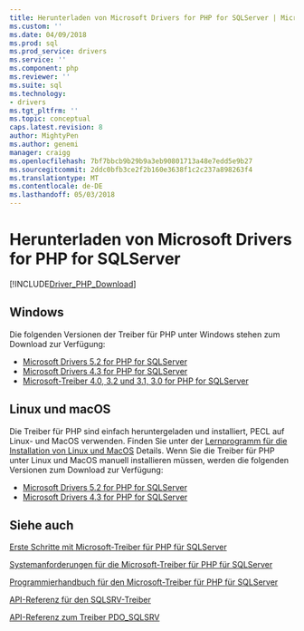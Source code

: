 ```yaml
---
title: Herunterladen von Microsoft Drivers for PHP for SQLServer | Microsoft Docs
ms.custom: ''
ms.date: 04/09/2018
ms.prod: sql
ms.prod_service: drivers
ms.service: ''
ms.component: php
ms.reviewer: ''
ms.suite: sql
ms.technology:
- drivers
ms.tgt_pltfrm: ''
ms.topic: conceptual
caps.latest.revision: 8
author: MightyPen
ms.author: genemi
manager: craigg
ms.openlocfilehash: 7bf7bbcb9b29b9a3eb90801713a48e7edd5e9b27
ms.sourcegitcommit: 2ddc0bfb3ce2f2b160e3638f1c2c237a898263f4
ms.translationtype: MT
ms.contentlocale: de-DE
ms.lasthandoff: 05/03/2018
---
```

# <a name="download-the-microsoft-drivers-for-php-for-sql-server"></a>Herunterladen von Microsoft Drivers for PHP for SQLServer

[!INCLUDE[Driver_PHP_Download](../../includes/driver_php_download.md)]

## <a name="windows"></a>Windows

Die folgenden Versionen der Treiber für PHP unter Windows stehen zum Download zur Verfügung:

- [Microsoft Drivers 5.2 for PHP for SQLServer](https://www.microsoft.com/en-us/download/details.aspx?id=56729)
- [Microsoft Drivers 4.3 for PHP for SQLServer](https://www.microsoft.com/en-us/download/details.aspx?id=55642)
- [Microsoft-Treiber 4.0, 3.2 und 3.1, 3.0 for PHP for SQLServer](https://www.microsoft.com/en-us/download/details.aspx?id=20098)

## <a name="linux-and-macos"></a>Linux und macOS

Die Treiber für PHP sind einfach heruntergeladen und installiert, PECL auf Linux- und MacOS verwenden. Finden Sie unter der [Lernprogramm für die Installation von Linux und MacOS](installation-tutorial-linux-mac.md) Details. Wenn Sie die Treiber für PHP unter Linux und MacOS manuell installieren müssen, werden die folgenden Versionen zum Download zur Verfügung:

- [Microsoft Drivers 5.2 for PHP for SQLServer](https://github.com/Microsoft/msphpsql/releases/tag/v5.2.0)
- [Microsoft Drivers 4.3 for PHP for SQLServer](https://github.com/Microsoft/msphpsql/releases/tag/v4.3.0)

## <a name="see-also"></a>Siehe auch

[Erste Schritte mit Microsoft-Treiber für PHP für SQLServer](getting-started-with-the-php-sql-driver.md)

[Systemanforderungen für die Microsoft-Treiber für PHP für SQLServer](system-requirements-for-the-php-sql-driver.md)

[Programmierhandbuch für den Microsoft-Treiber für PHP für SQLServer](programming-guide-for-php-sql-driver.md)

[API-Referenz für den SQLSRV-Treiber](sqlsrv-driver-api-reference.md)

[API-Referenz zum Treiber PDO_SQLSRV](pdo-sqlsrv-driver-reference.md)
